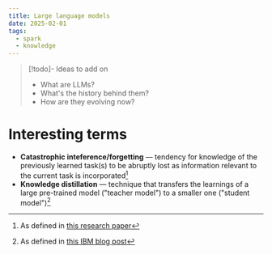 ```yaml
---
title: Large language models
date: 2025-02-01
tags:
  - spark
  - knowledge
---
```

> [!todo]- Ideas to add on
> 
> * What are LLMs?
> * What's the history behind them?
> * How are they evolving now?
# Interesting terms

* **Catastrophic inteference/forgetting** — tendency for knowledge of the previously learned task(s) to be abruptly lost as information relevant to the current task is incorporated[^1]
* **Knowledge distillation** — technique that transfers the learnings of a large pre-trained model ("teacher model") to a smaller one ("student model")[^2]

[^1]: As defined in [this research paper](https://www.pnas.org/doi/10.1073/pnas.1611835114)
[^2]: As defined in [this IBM blog post](https://www.ibm.com/think/topics/knowledge-distillation)